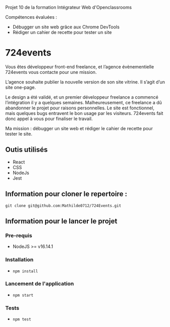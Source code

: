 Projet 10 de la formation Intégrateur Web d'Openclassrooms

Compétences évaluées :

- Débugger un site web grâce aux Chrome DevTools
- Rédiger un cahier de recette pour tester un site

# 724events

Vous êtes développeur front-end freelance, et l’agence évènementielle 724events vous contacte pour une mission.

L’agence souhaite publier la nouvelle version de son site vitrine. Il s’agit d’un site one-page.

Le design a été validé, et un premier développeur freelance a commencé l’intégration il y a quelques semaines. Malheureusement, ce freelance a dû abandonner le projet pour raisons personnelles. Le site est fonctionnel, mais quelques bugs entravent le bon usage par les visiteurs. 724events fait donc appel à vous pour finaliser le travail.

Ma mission : débugger un site web et rédiger le cahier de recette pour tester le site.

## Outis utilisés

- React
- CSS
- NodeJs
- Jest

## Information pour cloner le repertoire :

```
git clone git@github.com:Mathilde0712/724Events.git
```

## Information pour le lancer le projet

### Pre-requis

- NodeJS >= v16.14.1

### Installation

- `npm install`

### Lancement de l'application

- `npm start`

### Tests

- `npm test`
